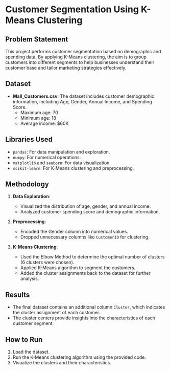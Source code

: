 # Customer Segmentation Using K-Means Clustering

## Problem Statement
This project performs customer segmentation based on demographic and spending data. By applying K-Means clustering, the aim is to group customers into different segments to help businesses understand their customer base and tailor marketing strategies effectively.

## Dataset
- **Mall_Customers.csv**: The dataset includes customer demographic information, including Age, Gender, Annual Income, and Spending Score. 
  - Maximum age: 70
  - Minimum age: 18
  - Average income: $60K

## Libraries Used
- `pandas`: For data manipulation and exploration.
- `numpy`: For numerical operations.
- `matplotlib` and `seaborn`: For data visualization.
- `scikit-learn`: For K-Means clustering and preprocessing.

## Methodology
1. **Data Exploration**:
   - Visualized the distribution of age, gender, and annual income.
   - Analyzed customer spending score and demographic information.

2. **Preprocessing**:
   - Encoded the Gender column into numerical values.
   - Dropped unnecessary columns like `CustomerID` for clustering.

3. **K-Means Clustering**:
   - Used the Elbow Method to determine the optimal number of clusters (6 clusters were chosen).
   - Applied K-Means algorithm to segment the customers.
   - Added the cluster assignments back to the dataset for further analysis.

## Results
- The final dataset contains an additional column `Cluster`, which indicates the cluster assignment of each customer.
- The cluster centers provide insights into the characteristics of each customer segment.

## How to Run
1. Load the dataset.
2. Run the K-Means clustering algorithm using the provided code.
3. Visualize the clusters and their characteristics.

